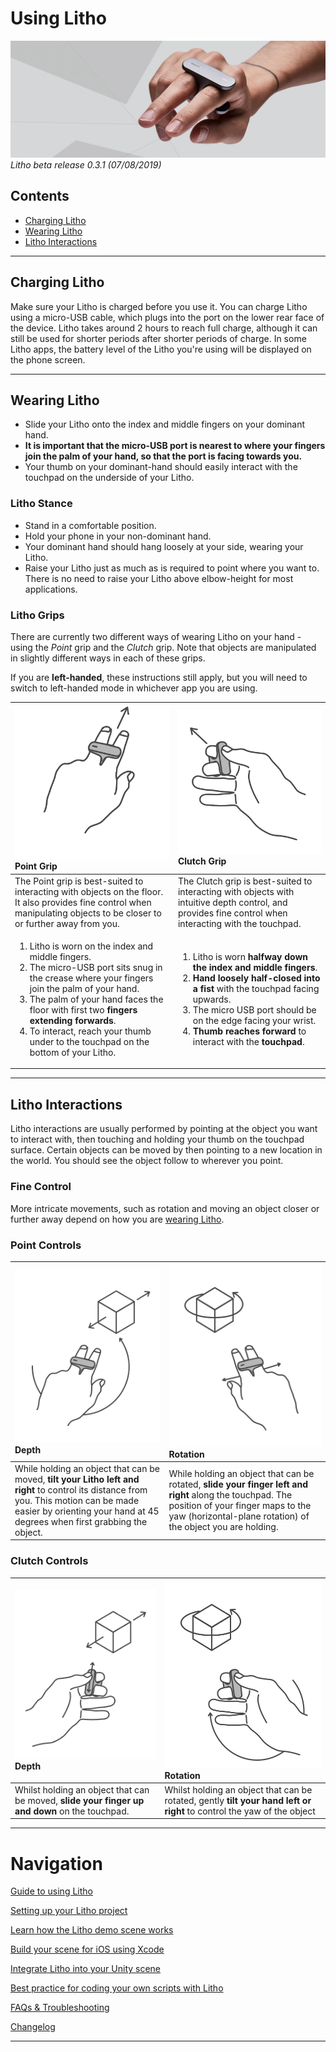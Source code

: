# Using Litho

![Banner image](Images/banner1.jpg)
_Litho beta release 0.3.1 (07/08/2019)_

## Contents

* [Charging Litho](#charging-litho)
* [Wearing Litho](#wearing-litho)
* [Litho Interactions](#litho-interactions)

---

## Charging Litho

Make sure your Litho is charged before you use it. You can charge Litho using a micro-USB cable, which plugs into the port on the lower rear face of the device. Litho takes around 2 hours to reach full charge, although it can still be used for shorter periods after shorter periods of charge. In some Litho apps, the battery level of the Litho you're using will be displayed on the phone screen. 

---

## Wearing Litho

* Slide your Litho onto the index and middle fingers on your dominant hand.
* **It is important that the micro-USB port is nearest to where your fingers join the palm of your hand, so that the port is facing towards you.**
* Your thumb on your dominant-hand should easily interact with the touchpad on the underside of your Litho. 

### Litho Stance

* Stand in a comfortable position.
* Hold your phone in your non-dominant hand. 
* Your dominant hand should hang loosely at your side, wearing your Litho.
* Raise your Litho just as much as is required to point where you want to. There is no need to raise your Litho above elbow-height for most applications. 

### Litho Grips

There are currently two different ways of wearing Litho on your hand - using the _Point_ grip and the _Clutch_ grip. Note that objects are manipulated in slightly different ways in each of these grips.

If you are **left-handed**, these instructions still apply, but you will need to switch to left-handed mode in whichever app you are using.

| ![Point Grip](Images/newhand/left/point/arrow.png) **Point Grip** | ![Point Grip](Images/newhand/clutch/arrow.png) **Clutch Grip** |
|:--- | :--- |
| The Point grip is best-suited to interacting with objects on the floor. It also provides fine control when manipulating objects to be closer to or further away from you. | The Clutch grip is best-suited to interacting with objects with intuitive depth control, and provides fine control when interacting with the touchpad.|
|<ol><li>Litho is worn on the index and middle fingers. </li><li>The micro-USB port sits snug in the crease where your fingers join the palm of your hand. </li><li>The palm of your hand faces the floor with first two **fingers extending forwards**.</li><li>To interact, reach your thumb under to the touchpad on the bottom of your Litho. </li></ol> | <ol><li>Litho is worn **halfway down the index and middle fingers**. </li><li>**Hand loosely half-closed into a fist** with the touchpad facing upwards.</li><li>The micro USB port should be on the edge facing your wrist.</li><li>**Thumb reaches forward** to interact with the **touchpad**.</li></ol> |

---

## Litho Interactions

Litho interactions are usually performed by pointing at the object you want to interact with, then touching and holding your thumb on the touchpad surface. Certain objects can be moved by then pointing to a new location in the world. You should see the object follow to wherever you point.

### Fine Control

More intricate movements, such as rotation and moving an object closer or further away depend on how you are [wearing Litho](#wearing-litho).

### Point Controls

| ![Point Grip](Images/newhand/left/interact/point/dept.png) **Depth** | ![Point Grip](Images/newhand/interact/point/rotate.png) **Rotation** |
| :--- | :--- |
| While holding an object that can be moved, **tilt your Litho left and right** to control its distance from you. This motion can be made easier by orienting your hand at 45 degrees when first grabbing the object. | While holding an object that can be rotated, **slide your finger left and right** along the touchpad. The position of your finger maps to the yaw (horizontal-plane rotation) of the object you are holding. |

### Clutch Controls

| ![Point Grip](Images/newhand/left/interact/clutch/dept.png) **Depth** | ![Clutch Grip](Images/newhand/interact/clutch/rotate.png) **Rotation** |
|:--- | :--- |
| Whilst holding an object that can be moved, **slide your finger up and down** on the touchpad. | Whilst holding an object that can be rotated, gently **tilt your hand left or right** to control the yaw of the object |

---

# Navigation

[Guide to using Litho](UsingLitho.md)

[Setting up your Litho project](ProjectSetup.md)

[Learn how the Litho demo scene works](DemoScene.md)

[Build your scene for iOS using Xcode](BuildXcode.md)

[Integrate Litho into your Unity scene](UnityIntegration.md)

[Best practice for coding your own scripts with Litho](UnityScripting.md)

[FAQs & Troubleshooting](FAQ.md)

[Changelog](Changelog.md)

---
